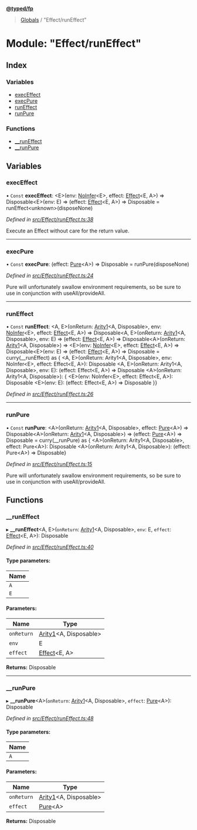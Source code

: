 **[@typed/fp](../README.md)**

> [Globals](../globals.md) / "Effect/runEffect"

# Module: "Effect/runEffect"

## Index

### Variables

* [execEffect](_effect_runeffect_.md#execeffect)
* [execPure](_effect_runeffect_.md#execpure)
* [runEffect](_effect_runeffect_.md#runeffect)
* [runPure](_effect_runeffect_.md#runpure)

### Functions

* [\_\_runEffect](_effect_runeffect_.md#__runeffect)
* [\_\_runPure](_effect_runeffect_.md#__runpure)

## Variables

### execEffect

• `Const` **execEffect**: \<E>(env: [NoInfer](_common_types_.md#noinfer)\<E>, effect: [Effect](_effect_effect_.effect.md)\<E, A>) => Disposable\<E>(env: E) => (effect: [Effect](_effect_effect_.effect.md)\<E, A>) => Disposable = runEffect\<unknown>(disposeNone)

*Defined in [src/Effect/runEffect.ts:38](https://github.com/TylorS/typed-fp/blob/ac98ca1/src/Effect/runEffect.ts#L38)*

Execute an Effect without care for the return value.

___

### execPure

• `Const` **execPure**: (effect: [Pure](_effect_effect_.md#pure)\<A>) => Disposable = runPure(disposeNone)

*Defined in [src/Effect/runEffect.ts:24](https://github.com/TylorS/typed-fp/blob/ac98ca1/src/Effect/runEffect.ts#L24)*

Pure will unfortunately swallow environment requirements, so be sure
to use in conjunction with useAll/provideAll.

___

### runEffect

• `Const` **runEffect**: \<A, E>(onReturn: [Arity1](_common_types_.md#arity1)\<A, Disposable>, env: [NoInfer](_common_types_.md#noinfer)\<E>, effect: [Effect](_effect_effect_.effect.md)\<E, A>) => Disposable\<A, E>(onReturn: [Arity1](_common_types_.md#arity1)\<A, Disposable>, env: E) => (effect: [Effect](_effect_effect_.effect.md)\<E, A>) => Disposable\<A>(onReturn: [Arity1](_common_types_.md#arity1)\<A, Disposable>) => \<E>(env: [NoInfer](_common_types_.md#noinfer)\<E>, effect: [Effect](_effect_effect_.effect.md)\<E, A>) => Disposable\<E>(env: E) => (effect: [Effect](_effect_effect_.effect.md)\<E, A>) => Disposable = curry(\_\_runEffect) as { \<A, E>(onReturn: Arity1\<A, Disposable>, env: NoInfer\<E>, effect: Effect\<E, A>): Disposable \<A, E>(onReturn: Arity1\<A, Disposable>, env: E): (effect: Effect\<E, A>) => Disposable \<A>(onReturn: Arity1\<A, Disposable>): { \<E>(env: NoInfer\<E>, effect: Effect\<E, A>): Disposable \<E>(env: E): (effect: Effect\<E, A>) => Disposable }}

*Defined in [src/Effect/runEffect.ts:26](https://github.com/TylorS/typed-fp/blob/ac98ca1/src/Effect/runEffect.ts#L26)*

___

### runPure

• `Const` **runPure**: \<A>(onReturn: [Arity1](_common_types_.md#arity1)\<A, Disposable>, effect: [Pure](_effect_effect_.md#pure)\<A>) => Disposable\<A>(onReturn: [Arity1](_common_types_.md#arity1)\<A, Disposable>) => (effect: [Pure](_effect_effect_.md#pure)\<A>) => Disposable = curry(\_\_runPure) as { \<A>(onReturn: Arity1\<A, Disposable>, effect: Pure\<A>): Disposable \<A>(onReturn: Arity1\<A, Disposable>): (effect: Pure\<A>) => Disposable}

*Defined in [src/Effect/runEffect.ts:15](https://github.com/TylorS/typed-fp/blob/ac98ca1/src/Effect/runEffect.ts#L15)*

Pure will unfortunately swallow environment requirements, so be sure
to use in conjunction with useAll/provideAll.

## Functions

### \_\_runEffect

▸ **__runEffect**\<A, E>(`onReturn`: [Arity1](_common_types_.md#arity1)\<A, Disposable>, `env`: E, `effect`: [Effect](_effect_effect_.effect.md)\<E, A>): Disposable

*Defined in [src/Effect/runEffect.ts:40](https://github.com/TylorS/typed-fp/blob/ac98ca1/src/Effect/runEffect.ts#L40)*

#### Type parameters:

Name |
------ |
`A` |
`E` |

#### Parameters:

Name | Type |
------ | ------ |
`onReturn` | [Arity1](_common_types_.md#arity1)\<A, Disposable> |
`env` | E |
`effect` | [Effect](_effect_effect_.effect.md)\<E, A> |

**Returns:** Disposable

___

### \_\_runPure

▸ **__runPure**\<A>(`onReturn`: [Arity1](_common_types_.md#arity1)\<A, Disposable>, `effect`: [Pure](_effect_effect_.md#pure)\<A>): Disposable

*Defined in [src/Effect/runEffect.ts:48](https://github.com/TylorS/typed-fp/blob/ac98ca1/src/Effect/runEffect.ts#L48)*

#### Type parameters:

Name |
------ |
`A` |

#### Parameters:

Name | Type |
------ | ------ |
`onReturn` | [Arity1](_common_types_.md#arity1)\<A, Disposable> |
`effect` | [Pure](_effect_effect_.md#pure)\<A> |

**Returns:** Disposable
